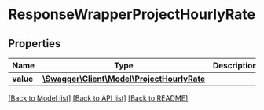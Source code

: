 # ResponseWrapperProjectHourlyRate

## Properties
Name | Type | Description | Notes
------------ | ------------- | ------------- | -------------
**value** | [**\Swagger\Client\Model\ProjectHourlyRate**](ProjectHourlyRate.md) |  | [optional] 

[[Back to Model list]](../../README.md#documentation-for-models) [[Back to API list]](../../README.md#documentation-for-api-endpoints) [[Back to README]](../../README.md)

